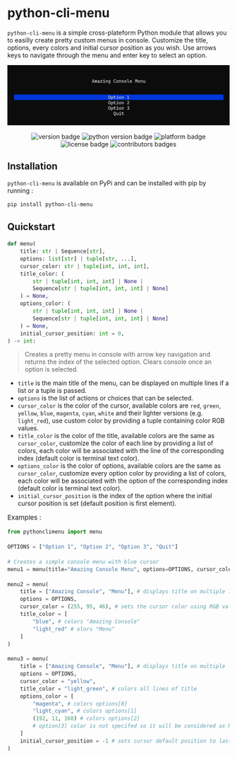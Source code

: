 # python-cli-menu

`python-cli-menu` is a simple cross-plateform Python module that allows you to easilly create pretty custom menus in console. Customize the title, options, every colors and initial cursor position as you wish. Use arrows keys to navigate through the menu and enter key to select an option.

![menu screen](menu.png)

<p align="center">
    <img src="https://img.shields.io/badge/version-1.0-d" alt="version badge"/>
    <img src="https://img.shields.io/badge/python-3.10%20%7C%203.11%20%7C%203.12%20-blue" alt="python version badge"/>
    <img src="https://img.shields.io/badge/platform-Windows%20%7C%20Linux%20%7C%20MacOS-lightgray" alt="platform badge"/>
    <img src="https://img.shields.io/badge/license-MIT-yellow" alt="license badge"/>
    <img src="https://img.shields.io/github/contributors/MathisJANKOVIC/python-cli-menu?color=darkorange" alt="contributors badges"/>
</p>

## Installation
`python-cli-menu` is available on PyPi and can be installed with pip by running :
```bash
pip install python-cli-menu
```

## Quickstart

```python
def menu(
    title: str | Sequence[str],
    options: list[str] | tuple[str, ...],
    cursor_color: str | tuple[int, int, int],
    title_color: (
        str | tuple[int, int, int] | None |
        Sequence[str | tuple[int, int, int] | None]
    ) = None,
    options_color: (
        str | tuple[int, int, int] | None |
        Sequence[str | tuple[int, int, int] | None]
    ) = None,
    initial_cursor_position: int = 0,
) -> int:
```
> Creates a pretty menu in console with arrow key navigation and returns the index of the selected option. Clears console once an option is selected.

- `title` is the main title of the menu, can be displayed on multiple lines if a list or a tuple is passed.
- `options` is the list of actions or choices that can be selected.
- `cursor_color` is the color of the cursor, available colors are `red`, `green`, `yellow`, `blue`, `magenta`, `cyan`, `white`
                and their lighter versions (e.g. `light_red`), use custom color by providing a tuple containing color RGB values.
- `title_color` is the color of the title, available colors are the same as `cursor_color`, customize the color of each line by providing a list of colors,
                each color will be associated with the line of the corresponding index (default color is terminal text color).
- `options_color` is the color of options, available colors are the same as `cursor_color`, customize every option color by providing a list of colors,
                each color will be associated with the option of the corresponding index (default color is terminal text color).
- `initial_cursor_position` is the index of the option where the initial cursor position is set (default position is first element).

<label style="font-size: 15px;">Examples :</label>

```python
from pythonclimenu import menu

OPTIONS = ["Option 1", "Option 2", "Option 3", "Quit"]

# Creates a simple console menu with blue cursor
menu1 = menu(title="Amazing Console Menu", options=OPTIONS, cursor_color="blue")

menu2 = menu(
    title = ["Amazing Console", "Menu"], # displays title on multiple lines
    options = OPTIONS,
    cursor_color = (255, 95, 46), # sets the cursor color using RGB values
    title_color = [
        "blue", # colors "Amazing Console"
        "light_red" # olors "Menu"
    ]
)

menu3 = menu(
    title = ["Amazing Console", "Menu"], # displays title on multiple lines
    options = OPTIONS,
    cursor_color = "yellow",
    title_color = "light_green", # colors all lines of title
    options_color = [
        "magenta", # colors options[0]
        "light_cyan", # colors options[1]
        (192, 11, 168) # colors options[2]
        # option[3] color is not specifed so it will be considered as None
    ]
    initial_cursor_position = -1 # sets cursor default position to last option
)
```
